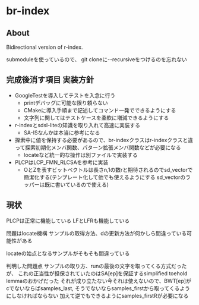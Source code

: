 # br-index

## About

Bidirectional version of r-index.

submoduleを使っているので、
git cloneに--recursiveをつけるのを忘れない

## 完成後消す項目 実装方針

- GoogleTestを導入してテストを入念に行う
	- printデバッグに可能な限り頼らない
	- CMakeに導入手順まで記述してコマンド一発でできるようにする
	- 文字列に関してはテストケースを柔軟に増減できるようにする
- r-indexとsdsl-liteの知識を取り入れて高速に実装する
	- SA-ISなんかは本当に参考になる
- 探索中に値を保持する必要があるので、br-indexクラスはr-indexクラスと違って探索初期化メンバ関数、パターン拡張メンバ関数などが必要になる
	- locateなど統一的な操作は別ファイルで実装する
- PLCPはLCP_FMN_RLCSAを参考に実装
	- OとZを表すビットベクトルは長さn,1の数rと期待されるのでsd_vectorで簡潔化する(テンプレート化して他でも使えるようにする sd_vectorのラッパーは既に書いているので使える)

## 現状

PLCPは正常に機能している LFとLFRも機能している

問題はlocate機構
サンプルの取得方法、dの更新方法が何かしら間違っている可能性がある

locateの始点となるサンプルがそもそも間違っている



判明した問題点
サンプルの取り方、runの最後の文字を取ってくる方式だったが、
これの正当性が担保されていたのはSA[ep]を保証するsimplified toehold lemmaのおかげだった
それが成り立たない今それは使えないので、BWT[ep]がcでないならばsamples_last,
そうでないならsamples_firstから取ってくるようにしなければならない
加えて逆でもできるようにsamples_firstRが必要になる

